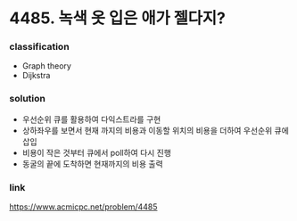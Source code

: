 # 4485. 녹색 옷 입은 애가 젤다지?

### classification
* Graph theory
* Dijkstra

### solution
* 우선순위 큐를 활용하여 다익스트라를 구현
* 상하좌우를 보면서 현재 까지의 비용과 이동할 위치의 비용을 더하여 우선순위 큐에 삽입
* 비용이 작은 것부터 큐에서 poll하여 다시 진행
* 동굴의 끝에 도착하면 현재까지의 비용 출력

### link
https://www.acmicpc.net/problem/4485